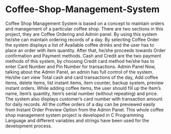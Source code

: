 # Coffee-Shop-Management-System
Coffee Shop Management System is based on a concept to maintain orders and management of a particular coffee shop. There are two sections in this project, they are Coffee Ordering and Admin panel. By using this system he/she can maintain ordering records of a day. By selecting Coffee Order the system displays a list of Available coffee drinks and the user has to place an order with item quantity. After that, he/she proceeds towards Order confirmation and Payment methods. Cash and Credit are the two payment methods of this system, by choosing Credit card method he/she has to enter Card Number and Pin Number for transactions.  Admin Panel Now, talking about the Admin Panel, an admin has full control of the system. He/she can view Total cash and card transactions of the day, Add coffee items, delete items, list instant items, item counter, backup system, preview instant orders. While adding coffee items, the user should fill up the Item’s name, item’s quantity, item’s serial number (without repeating) and price. The system also displays customer’s card number with transaction amount for daily records. All the coffee orders of a day can be previewed easily from Instant Order Preview Option from the Admin Panel.  This whole coffee shop management system project is developed in C Programming Language and different variables and strings have been used for the development process.

